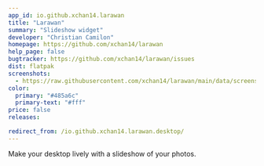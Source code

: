 ```yaml
---
app_id: io.github.xchan14.larawan
title: "Larawan"
summary: "Slideshow widget"
developer: "Christian Camilon"
homepage: https://github.com/xchan14/larawan
help_page: false
bugtracker: https://github.com/xchan14/larawan/issues
dist: flatpak
screenshots:
  - https://raw.githubusercontent.com/xchan14/larawan/main/data/screenshots/app.png
color:
  primary: "#485a6c"
  primary-text: "#fff"
price: false
releases:

redirect_from: /io.github.xchan14.larawan.desktop/
---
```


<p>Make your desktop lively with a slideshow of your photos.</p>